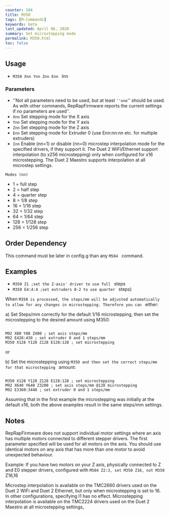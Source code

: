 ```yaml
---
counter: 104
title: M350
tags: [M-Commands] 
keywords: beta 
last_updated: April 06, 2020 
summary: Set microstepping mode 
permalink: M350.html
toc: false 
---
```



## Usage

* ` M350 Xnn Ynn Znn Enn  ` Inn

### Parameters

* ''Not all parameters need to be used, but at least `''one`'' should be used. As with other commands, RepRapFirmware reports the current settings if no parameters are used''.
* `Xnn` Set stepping mode for the X axis
* `Ynn` Set stepping mode for the Y axis
* `Znn` Set stepping mode for the Z axis
* `Enn` Set stepping mode for Extruder 0 (use Enn:nn:nn etc. for multiple extruders)
* `Inn` Enable (nn=1) or disable (nn=0) microstep interpolation mode for the specified drivers, if they support it. The Duet 2 WiFi/Ethernet support interpolation (to x256 microstepping) only when configured for x16 microstepping. The Duet 2 Maestro supports interpolation at all microstep settings.

`Modes (nn)`

* 1 = full step
* 2 = half step
* 4 = quarter step
* 8 = 1/8 step
* 16 = 1/16 step
* 32 = 1/32 step
* 64 = 1/64 step
* 128 = 1/128 step
* 256 = 1/256 step

## Order Dependency

This command must be later in config.g than any ` M584  ` command.

## Examples

* ` M350 Z1 ;set the Z-axis' driver to use full  ` steps
* ` M350 E4:4:4 ;set extruders 0-2 to use quarter  ` steps)

When ` M350 is processed, the steps/mm will be adjusted automatically to allow for any changes in microstepping. Therefore you can  ` either:

a) Set Steps/mm correctly for the default 1/16 microstepping, then set the microstepping to the desired amount using M350:

```

M92 X80 Y80 Z400 ; set axis steps/mm
M92 E420:430 ; set extruder 0 and 1 steps/mm
M350 X128 Y128 Z128 E128:128 ; set microstepping

```

or

b) Set the microstepping using ` M350 and then set the correct steps/mm for that microstepping  ` amount:

```

M350 X128 Y128 Z128 E128:128 ; set microstepping
M92 X640 Y640 Z3200 ; set axis steps/mm @128 microstepping
M92 E3360:3440 ; set extruder 0 and 1 steps/mm

```

Assuming that in the first example the microstepping was initially at the default x16, both the above examples result in the same steps/mm settings.

## Notes

RepRapFirmware does not support individual motor settings where an axis has multiple motors connected to different stepper drivers. The first parameter specified will be used for all motors on the axis. You should use identical motors on any axis that has more than one motor to avoid unexpected behaviour.

Example: If you have two motors on your Z axis, physically connected to Z and E0 stepper drivers, configured with ` M584 Z2:3, set M350 Z16, not M350  ` Z16,16

Microstep interpolation is available on the TMC2660 drivers used on the Duet 2 WiFi and Duet 2 Ethernet, but only when microstepping is set to 16. In other configurations, specifying I1 has no effect. Microstepping interpolation is available on the TMC2224 drivers used on the Duet 2 Maestro at all microstepping settings,

